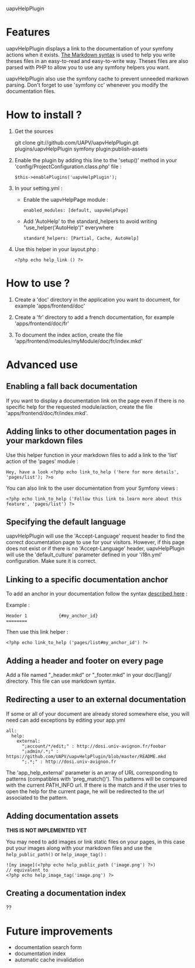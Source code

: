 uapvHelpPlugin

Features
========

uapvHelpPlugin displays a link to the documentation of your symfony actions when
it exists. [The Markdown syntax][1] is used to help you write theses files in an
easy-to-read and easy-to-write way. Theses files are also parsed with PHP to
allow you to use any symfony helpers you want.

uapvHelpPlugin also use the symfony cache to prevent unneeded markown parsing.
Don't forget to use 'symfony cc' whenever you modify the documentation files.


How to install ?
================

1) Get the sources

    git clone git://github.com/UAPV/uapvHelpPlugin.git plugins/uapvHelpPlugin
    symfony plugin:publish-assets

2) Enable the plugin by adding this line to the 'setup()' method in your 'config/ProjectConfiguration.class.php' file :

       $this->enablePlugins('uapvHelpPlugin');

3) In your setting.yml :

   * Enable the uapvHelpPage module :

         enabled_modules: [default, uapvHelpPage]

   * Add 'AutoHelp' to the standard_helpers to avoid writing "use_helper('AutoHelp')" everywhere

         standard_helpers: [Partial, Cache, AutoHelp]

4) Use this helper in your layout.php :

       <?php echo help_link () ?>

How to use ?
============

1) Create a 'doc' directory in the application you want to document, for example 'apps/frontend/doc'

2) Create a 'fr' directory to add a french documentation, for example 'apps/frontend/doc/fr'

3) To document the index action, create the file 'app/frontend/modules/myModule/doc/fr/index.mkd'


Advanced use
============

Enabling a fall back documentation
----------------------------------

If you want to display a documentation link on the page even if there is no
specific help for the requested module/action, create the file
'apps/frontend/doc/fr/index.mkd'.  

Adding links to other documentation pages in your markdown files
----------------------------------------------------------------

Use this helper function in your markdown files to add a link to the 'list' action of the 'pages' module :

    Hey, have a look <?php echo link_to_help ('here for more details', 'pages/list'); ?>o

You can also link to the user documentation from your Symfony views :

    <?php echo link_to_help ('Follow this link to learn more about this feature', 'pages/list') ?>

Specifying the default language
-------------------------------

uapvHelpPlugin will use the 'Accept-Language' request header to find the correct
documentation page to use for your visitors. However, if this page does not
exist or if there is no 'Accept-Language' header, uapvHelpPlugin will use the
'default_culture' parameter defined in your 'i18n.yml' configuration. Make sure
it is correct.


Linking to a specific documentation anchor
------------------------------------------

To add an anchor in your documentation follow the syntax [described here][2] :

Example :

    Header 1            {#my_anchor_id}
    ========

Then use this link helper :

    <?php echo link_to_help ('pages/list#my_anchor_id') ?>

Adding a header and footer on every page
----------------------------------------

Add a file named "\_header.mkd" or "\_footer.mkd" in your doc/[lang]/ directory.
This file can use markdown syntax.


Redirecting a user to an external documentation
-----------------------------------------------

If some or all of your document are already stored somewhere else, you will need can add exceptions by editing your app.yml

    all:
      help:
        external:
          ";account/*/edit;" : http://dosi.univ-avignon.fr/foobar
          ";admin/.*;" : https://github.com/UAPV/uapvHelpPlugin/blob/master/README.mkd
          ";.*;" : http://dosi.univ-avignon.fr

The 'app_help_external' parameter is an array of URL corresponding to patterns (compatibles with 'preg_match()').
This patterns will be compared with the current PATH_INFO url. If there is the match and if the user tries to
open the help for the current page, he will be redirected to the url associated to the pattern.


Adding documentation assets
---------------------------

__THIS IS NOT IMPLEMENTED YET__

You may need to add images or link static files on your pages, in this case put your images along with your markdown files and
use the `help_public_path()` or `help_image_tag()` : 

    ![my image](<?php echo help_public_path ('image.png') ?>)
    // equivalent to
    <?php echo help_image_tag('image.png') ?>


Creating a documentation index
------------------------------

??

Future improvements
===================

* documentation search form
* documentation index
* automatic cache invalidation



[1]: http://daringfireball.net/projects/markdown/syntax  
[2]: http://michelf.com/projects/php-markdown/extra/#header-id
